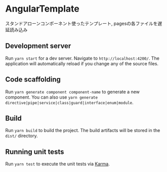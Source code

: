 # AngularTemplate
スタンドアローンコンポーネント使ったテンプレート, pagesの各ファイルを遅延読み込み

## Development server

Run `yarn start` for a dev server. Navigate to `http://localhost:4200/`. The application will automatically reload if you change any of the source files.

## Code scaffolding

Run `yarn generate component component-name` to generate a new component. You can also use `yarn generate directive|pipe|service|class|guard|interface|enum|module`.

## Build

Run `yarn build` to build the project. The build artifacts will be stored in the `dist/` directory.

## Running unit tests

Run `yarn test` to execute the unit tests via [Karma](https://karma-runner.github.io).

